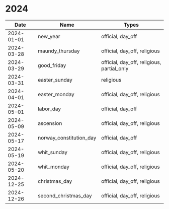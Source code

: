 # 2024

| Date       | Name                    | Types                                      |
|------------|-------------------------|--------------------------------------------|
| 2024-01-01 | new_year                | official, day_off                          |
| 2024-03-28 | maundy_thursday         | official, day_off, religious               |
| 2024-03-29 | good_friday             | official, day_off, religious, partial_only |
| 2024-03-31 | easter_sunday           | religious                                  |
| 2024-04-01 | easter_monday           | official, day_off, religious               |
| 2024-05-01 | labor_day               | official, day_off                          |
| 2024-05-09 | ascension               | official, day_off, religious               |
| 2024-05-17 | norway_constitution_day | official, day_off                          |
| 2024-05-19 | whit_sunday             | official, day_off, religious               |
| 2024-05-20 | whit_monday             | official, day_off, religious               |
| 2024-12-25 | christmas_day           | official, day_off, religious               |
| 2024-12-26 | second_christmas_day    | official, day_off, religious               |
